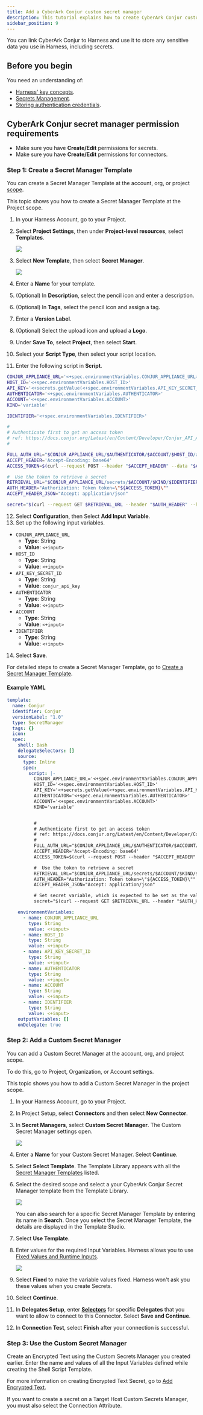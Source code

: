 ```yaml
---
title: Add a CyberArk Conjur custom secret manager
description: This tutorial explains how to create CyberArk Conjur custom secret manager.
sidebar_position: 9
---
```


You can link CyberArk Conjur to Harness and use it to store any sensitive data you use in Harness, including secrets.

## Before you begin

You need an understanding of:

- [Harness' key concepts](/docs/platform/get-started/key-concepts.md).
- [Secrets Management](/docs/platform/secrets/secrets-management/harness-secret-manager-overview).
- [Storing authentication credentials](/docs/platform/secrets/secrets-management/store-authentication-credentials).

## CyberArk Conjur secret manager permission requirements

- Make sure you have **Create/Edit** permissions for secrets.
- Make sure you have **Create/Edit** permissions for connectors.

### Step 1: Create a Secret Manager Template

You can create a Secret Manager Template at the account, org, or project [scope](/docs/platform/role-based-access-control/rbac-in-harness/#permissions-hierarchy-scopes).

This topic shows you how to create a Secret Manager Template at the Project scope.

1. In your Harness Account, go to your Project.
2. Select **Project Settings**, then under **Project-level resources**, select **Templates**.

   ![](../static/custom-secret-manager-32.png)

3. Select **New Template**, then select **Secret Manager**.

   ![](../../secrets/static/custom-secret-manager-33.png)

4. Enter a **Name** for your template.
5. (Optional) In **Description**, select the pencil icon and enter a description.
6. (Optional) In **Tags**, select the pencil icon and assign a tag.
7. Enter a **Version Label**.
8. (Optional) Select the upload icon and upload a **Logo**.
9. Under **Save To**, select **Project**, then select **Start**.
10. Select your **Script Type**, then select your script location.
11. Enter the following script in **Script**.

   ```bash
   CONJUR_APPLIANCE_URL='<+spec.environmentVariables.CONJUR_APPLIANCE_URL>'
   HOST_ID='<+spec.environmentVariables.HOST_ID>'
   API_KEY='<+secrets.getValue(<+spec.environmentVariables.API_KEY_SECRET_ID>)>'
   AUTHENTICATOR='<+spec.environmentVariables.AUTHENTICATOR>'
   ACCOUNT='<+spec.environmentVariables.ACCOUNT>'
   KIND='variable'

   IDENTIFIER='<+spec.environmentVariables.IDENTIFIER>'

   #
   # Authenticate first to get an access token
   # ref: https://docs.conjur.org/Latest/en/Content/Developer/Conjur_API_Authenticate.htm
   #

   FULL_AUTH_URL="$CONJUR_APPLIANCE_URL/$AUTHENTICATOR/$ACCOUNT/$HOST_ID/authenticate"
   ACCEPT_HEADER='Accept-Encoding: base64'
   ACCESS_TOKEN=$(curl --request POST --header "$ACCEPT_HEADER" --data "$API_KEY" "$FULL_AUTH_URL")

   #  Use the token to retrieve a secret
   RETRIEVAL_URL="$CONJUR_APPLIANCE_URL/secrets/$ACCOUNT/$KIND/$IDENTIFIER"
   AUTH_HEADER="Authorization: Token token=\"${ACCESS_TOKEN}\""
   ACCEPT_HEADER_JSON="Accept: application/json"

   secret="$(curl --request GET $RETRIEVAL_URL --header "$AUTH_HEADER" --header "$ACCEPT_HEADER_JSON" | head -n 1)"
   ```

12. Select **Configuration**, then Select **Add Input Variable**.
13. Set up the following input variables.

   - `CONJUR_APPLIANCE_URL`
      - **Type**: String
      - **Value**: `<+input>`
   - `HOST_ID`
      - **Type**: String
      - **Value**: `<+input>`
   - `API_KEY_SECRET_ID`
      - **Type**: String
      - **Value**: `conjur_api_key`
   - `AUTHENTICATOR`
      - **Type**: String
      - **Value**: `<+input>`
   - `ACCOUNT`
      - **Type**: String
      - **Value**: `<+input>`
   - `IDENTIFIER`
      - **Type**: String
      - **Value**: `<+input>`

14. Select **Save**.

   For detailed steps to create a Secret Manager Template, go to [Create a Secret Manager Template](../../templates/create-a-secret-manager-template.md).

#### Example YAML

```yaml
template:
  name: Conjur
  identifier: Conjur
  versionLabel: "1.0"
  type: SecretManager
  tags: {}
  icon:
  spec:
    shell: Bash
    delegateSelectors: []
    source:
      type: Inline
      spec:
        script: |-
          CONJUR_APPLIANCE_URL='<+spec.environmentVariables.CONJUR_APPLIANCE_URL>'
          HOST_ID='<+spec.environmentVariables.HOST_ID>'
          API_KEY='<+secrets.getValue(<+spec.environmentVariables.API_KEY_SECRET_ID>)>'
          AUTHENTICATOR='<+spec.environmentVariables.AUTHENTICATOR>'
          ACCOUNT='<+spec.environmentVariables.ACCOUNT>'
          KIND='variable'


          #
          # Authenticate first to get an access token
          # ref: https://docs.conjur.org/Latest/en/Content/Developer/Conjur_API_Authenticate.htm
          #
          FULL_AUTH_URL="$CONJUR_APPLIANCE_URL/$AUTHENTICATOR/$ACCOUNT/$HOST_ID/authenticate"
          ACCEPT_HEADER='Accept-Encoding: base64'
          ACCESS_TOKEN=$(curl --request POST --header "$ACCEPT_HEADER" --data "$API_KEY" "$FULL_AUTH_URL")

          #  Use the token to retrieve a secret
          RETRIEVAL_URL="$CONJUR_APPLIANCE_URL/secrets/$ACCOUNT/$KIND/$IDENTIFIER"
          AUTH_HEADER="Authorization: Token token=\"${ACCESS_TOKEN}\""
          ACCEPT_HEADER_JSON="Accept: application/json"

          # Set secret variable, which is expected to be set as the value of the secret.
          secret="$(curl --request GET $RETRIEVAL_URL --header "$AUTH_HEADER" --header "$ACCEPT_HEADER_JSON" | head -n 1)"

    environmentVariables:
      - name: CONJUR_APPLIANCE_URL
        type: String
        value: <+input>
      - name: HOST_ID
        type: String
        value: <+input>
      - name: API_KEY_SECRET_ID
        type: String
        value: <+input>
      - name: AUTHENTICATOR
        type: String
        value: <+input>
      - name: ACCOUNT
        type: String
        value: <+input>
      - name: IDENTIFIER
        type: String
        value: <+input>
    outputVariables: []
    onDelegate: true
```

### Step 2: Add a Custom Secret Manager

You can add a Custom Secret Manager at the account, org, and project scope.

To do this, go to Project, Organization, or Account settings.

This topic shows you how to add a Custom Secret Manager in the project scope.

1. In your Harness Account, go to your Project.
2. In Project Setup, select **Connectors** and then select **New Connector**.
3. In **Secret Managers**, select **Custom Secret Manager**. The Custom Secret Manager settings open.

   ![](../../secrets/static/custom-secret-manager-34.png)

4. Enter a **Name** for your Custom Secret Manager. Select **Continue**.
5. Select **Select Template**. The Template Library appears with all the [Secret Manager Templates](../../templates/create-a-secret-manager-template.md) listed.
6. Select the desired scope and select a your CyberArk Conjur Secret Manager template from the Template Library.

   ![](../../secrets/static/custom-secret-manager-35.png)

   You can also search for a specific Secret Manager Template by entering its name in **Search**. Once you select the Secret Manager Template, the details are displayed in the Template Studio.

7. Select **Use Template**.
8. Enter values for the required Input Variables. Harness allows you to use [Fixed Values and Runtime Inputs](../../variables-and-expressions/runtime-inputs).

	![](../static/custom-secret-manager-36.png)

9. Select **Fixed** to make the variable values fixed. Harness won't ask you these values when you create Secrets.
10. Select **Continue**.
11. In **Delegates Setup**, enter [**Selectors**](../../delegates/manage-delegates/select-delegates-with-selectors.md#option-select-a-delegate-for-a-connector-using-tags) for specific **Delegates** that you want to allow to connect to this Connector. Select **Save and Continue**.
12. In **Connection Test**, select **Finish** after your connection is successful.

### Step 3: Use the Custom Secret Manager

Create an Encrypted Text using the Custom Secrets Manager you created earlier. Enter the name and values of all the Input Variables defined while creating the Shell Script Template.

For more information on creating Encrypted Text Secret, go to [Add Encrypted Text](/docs/platform/secrets/add-use-text-secrets).

If you want to create a secret on a Target Host Custom Secrets Manager, you must also select the Connection Attribute.

